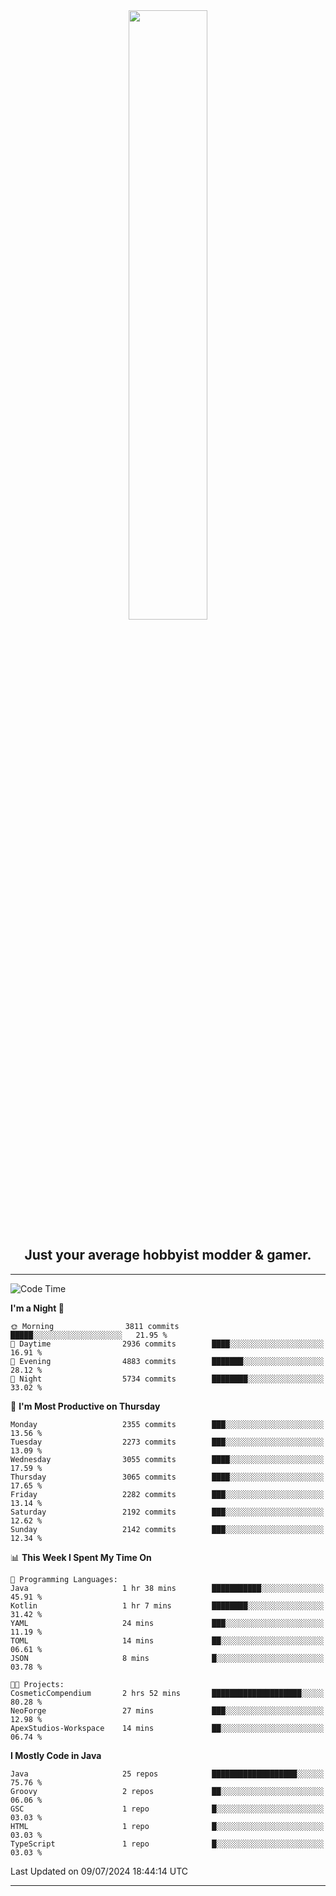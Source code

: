<div align="center">
  <a href="https://apexmodder.xyz/"><img width="50%" height="50%" src="https://i.imgur.com/pc4HkGz.png"></a>
</div>
<h2 align="center">Just your average hobbyist modder & gamer.</h2>

---

<!--START_SECTION:waka-->
![Code Time](http://img.shields.io/badge/Code%20Time-1%2C269%20hrs%2027%20mins-blue)

**I'm a Night 🦉** 

```text
🌞 Morning                3811 commits        █████░░░░░░░░░░░░░░░░░░░░   21.95 % 
🌆 Daytime                2936 commits        ████░░░░░░░░░░░░░░░░░░░░░   16.91 % 
🌃 Evening                4883 commits        ███████░░░░░░░░░░░░░░░░░░   28.12 % 
🌙 Night                  5734 commits        ████████░░░░░░░░░░░░░░░░░   33.02 % 
```
📅 **I'm Most Productive on Thursday** 

```text
Monday                   2355 commits        ███░░░░░░░░░░░░░░░░░░░░░░   13.56 % 
Tuesday                  2273 commits        ███░░░░░░░░░░░░░░░░░░░░░░   13.09 % 
Wednesday                3055 commits        ████░░░░░░░░░░░░░░░░░░░░░   17.59 % 
Thursday                 3065 commits        ████░░░░░░░░░░░░░░░░░░░░░   17.65 % 
Friday                   2282 commits        ███░░░░░░░░░░░░░░░░░░░░░░   13.14 % 
Saturday                 2192 commits        ███░░░░░░░░░░░░░░░░░░░░░░   12.62 % 
Sunday                   2142 commits        ███░░░░░░░░░░░░░░░░░░░░░░   12.34 % 
```


📊 **This Week I Spent My Time On** 

```text
💬 Programming Languages: 
Java                     1 hr 38 mins        ███████████░░░░░░░░░░░░░░   45.91 % 
Kotlin                   1 hr 7 mins         ████████░░░░░░░░░░░░░░░░░   31.42 % 
YAML                     24 mins             ███░░░░░░░░░░░░░░░░░░░░░░   11.19 % 
TOML                     14 mins             ██░░░░░░░░░░░░░░░░░░░░░░░   06.61 % 
JSON                     8 mins              █░░░░░░░░░░░░░░░░░░░░░░░░   03.78 % 

🐱‍💻 Projects: 
CosmeticCompendium       2 hrs 52 mins       ████████████████████░░░░░   80.28 % 
NeoForge                 27 mins             ███░░░░░░░░░░░░░░░░░░░░░░   12.98 % 
ApexStudios-Workspace    14 mins             ██░░░░░░░░░░░░░░░░░░░░░░░   06.74 % 
```

**I Mostly Code in Java** 

```text
Java                     25 repos            ███████████████████░░░░░░   75.76 % 
Groovy                   2 repos             ██░░░░░░░░░░░░░░░░░░░░░░░   06.06 % 
GSC                      1 repo              █░░░░░░░░░░░░░░░░░░░░░░░░   03.03 % 
HTML                     1 repo              █░░░░░░░░░░░░░░░░░░░░░░░░   03.03 % 
TypeScript               1 repo              █░░░░░░░░░░░░░░░░░░░░░░░░   03.03 % 
```




 Last Updated on 09/07/2024 18:44:14 UTC
<!--END_SECTION:waka-->

---
